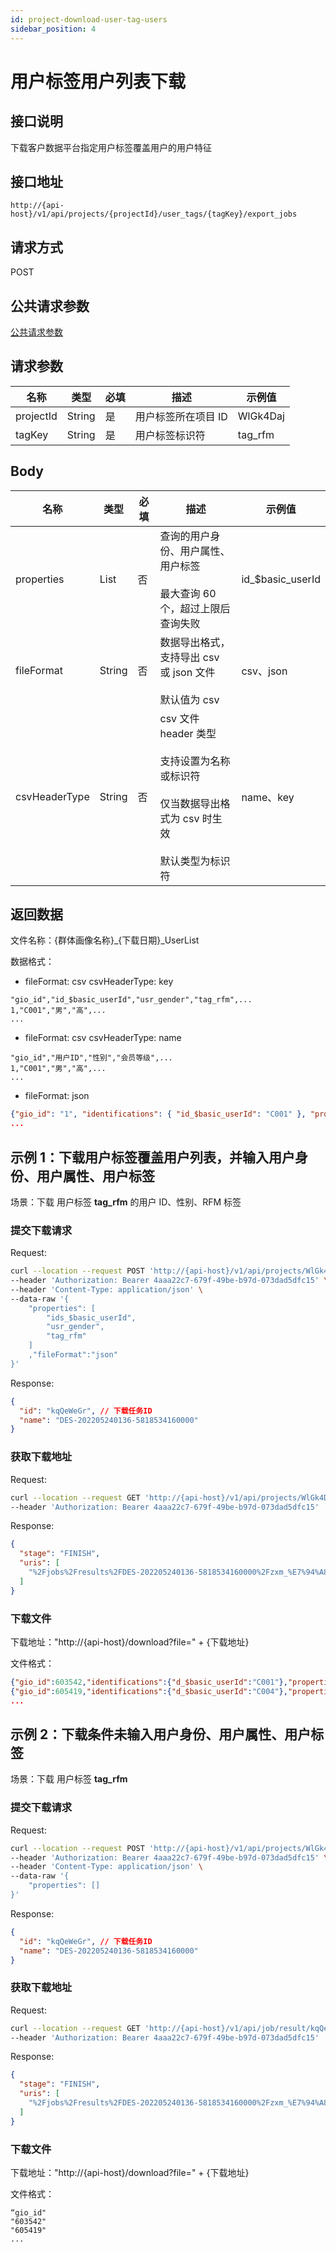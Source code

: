```yaml
---
id: project-download-user-tag-users
sidebar_position: 4
---
```


# 用户标签用户列表下载

## 接口说明

下载客户数据平台指定用户标签覆盖用户的用户特征

## 接口地址

```
http://{api-host}/v1/api/projects/{projectId}/user_tags/{tagKey}/export_jobs
```

## 请求方式

POST

## 公共请求参数

[公共请求参数](../../../open-api#公共请求参数)

## 请求参数

| 名称      | 类型   | 必填 | 描述                | 示例值   |
| --------- | ------ | ---- | ------------------- | -------- |
| projectId | String | 是   | 用户标签所在项目 ID | WlGk4Daj |
| tagKey    | String | 是   | 用户标签标识符      | tag_rfm  |

## Body

| 名称          | 类型   | 必填 | 描述                                                                                                               | 示例值            |
| ------------- | ------ | ---- | ------------------------------------------------------------------------------------------------------------------ | ----------------- |
| properties    | List   | 否   | 查询的用户身份、用户属性、用户标签<br></br>最大查询 60 个，超过上限后查询失败                                      | id\_$basic_userId |
| fileFormat    | String | 否   | 数据导出格式，支持导出 csv 或 json 文件<br></br>默认值为 csv                                                       | csv、json         |
| csvHeaderType | String | 否   | csv 文件 header 类型<br></br>支持设置为名称或标识符<br></br>仅当数据导出格式为 csv 时生效<br></br>默认类型为标识符 | name、key         |

## 返回数据

文件名称：{群体画像名称}\_{下载日期}\_UserList

数据格式：

- fileFormat: csv csvHeaderType: key

```csv
"gio_id","id_$basic_userId","usr_gender","tag_rfm",...
1,"C001","男","高",...
...
```

- fileFormat: csv csvHeaderType: name

```csv
"gio_id","用户ID","性别","会员等级",...
1,"C001","男","高",...
...
```

- fileFormat: json

```json
{"gio_id": "1", "identifications": { "id_$basic_userId": "C001" }, "properties": { "usr_gender":"男", "tag_rfm": "高",... } }
...
```

## 示例 1：下载用户标签覆盖用户列表，并输入用户身份、用户属性、用户标签

场景：下载 用户标签 **tag_rfm** 的用户 ID、性别、RFM 标签

### 提交下载请求

Request:

```bash
curl --location --request POST 'http://{api-host}/v1/api/projects/WlGk4Daj/user_tags/tag_rfm/export_jobs' \
--header 'Authorization: Bearer 4aaa22c7-679f-49be-b97d-073dad5dfc15' \
--header 'Content-Type: application/json' \
--data-raw '{
    "properties": [
        "ids_$basic_userId",
        "usr_gender",
        "tag_rfm"
    ]
    ,"fileFormat":"json"
}'
```

Response:

```json
{
  "id": "kqQeWeGr", // 下载任务ID
  "name": "DES-202205240136-5818534160000"
}
```

### 获取下载地址

Request:

```bash
curl --location --request GET 'http://{api-host}/v1/api/projects/WlGk4Daj/job/result/kqQeWeGr' \
--header 'Authorization: Bearer 4aaa22c7-679f-49be-b97d-073dad5dfc15'
```

Response:

```json
{
  "stage": "FINISH",
  "uris": [
    "%2Fjobs%2Fresults%2FDES-202205240136-5818534160000%2Fzxm_%E7%94%A8%E6%88%B7_%E5%AD%97%E7%AC%A6%E4%B8%B2_%E5%8A%A0%E5%AF%86_2022-04-26_UserList.json" // 下载地址
  ]
}
```

### 下载文件

下载地址："http://{api-host}/download?file=" + {下载地址}

文件格式：

```json
{"gio_id":603542,"identifications":{"d_$basic_userId":"C001"},"properties":{"usr_gender":"男","tag_rfm":null}}
{"gio_id":605419,"identifications":{"d_$basic_userId":"C004"},"properties":{"usr_gender":null,"tag_rfm":"低"}}
...
```

## 示例 2：下载条件未输入用户身份、用户属性、用户标签

场景：下载 用户标签 **tag_rfm**

### 提交下载请求

Request:

```bash
curl --location --request POST 'http://{api-host}/v1/api/projects/WlGk4Daj/user_tags/tag_rfm/export_jobs' \
--header 'Authorization: Bearer 4aaa22c7-679f-49be-b97d-073dad5dfc15' \
--header 'Content-Type: application/json' \
--data-raw '{
    "properties": []
}'
```

Response:

```json
{
  "id": "kqQeWeGr", // 下载任务ID
  "name": "DES-202205240136-5818534160000"
}
```

### 获取下载地址

Request:

```bash
curl --location --request GET 'http://{api-host}/v1/api/job/result/kqQeWeGr' \
--header 'Authorization: Bearer 4aaa22c7-679f-49be-b97d-073dad5dfc15'
```

Response:

```json
{
  "stage": "FINISH",
  "uris": [
    "%2Fjobs%2Fresults%2FDES-202205240136-5818534160000%2Fzxm_%E7%94%A8%E6%88%B7_%E5%AD%97%E7%AC%A6%E4%B8%B2_%E5%8A%A0%E5%AF%86_2022-04-26_UserList.csv" // 下载地址
  ]
}
```

### 下载文件

下载地址："http://{api-host}/download?file=" + {下载地址}

文件格式：

```csv
“gio_id"
"603542"
"605419"
...
```
